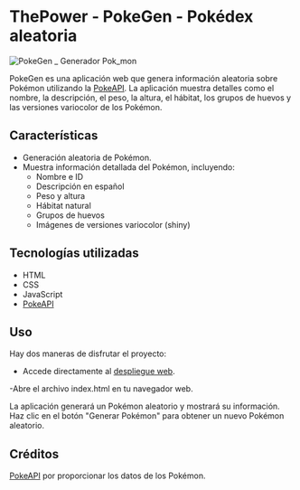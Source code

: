 # ThePower - PokeGen - Pokédex aleatoria
![PokeGen _ Generador Pok_mon](https://github.com/user-attachments/assets/711c8718-8d4e-484f-a22d-2fd391fbf48c)

PokeGen es una aplicación web que genera información aleatoria sobre Pokémon utilizando la [PokeAPI](https://pokeapi.co/). La aplicación muestra detalles como el nombre, la descripción, el peso, la altura, el hábitat, los grupos de huevos y las versiones variocolor de los Pokémon.

## Características

- Generación aleatoria de Pokémon.
- Muestra información detallada del Pokémon, incluyendo:
  - Nombre e ID
  - Descripción en español
  - Peso y altura
  - Hábitat natural
  - Grupos de huevos
  - Imágenes de versiones variocolor (shiny)

## Tecnologías utilizadas

- HTML
- CSS
- JavaScript
- [PokeAPI](https://pokeapi.co/)

## Uso
Hay dos maneras de disfrutar el proyecto:

- Accede directamente al [despliegue web](pokegen-async.vercel.app).

-Abre el archivo index.html en tu navegador web.

La aplicación generará un Pokémon aleatorio y mostrará su información.
Haz clic en el botón "Generar Pokémon" para obtener un nuevo Pokémon aleatorio.

## Créditos

[PokeAPI](https://pokeapi.co/) por proporcionar los datos de los Pokémon.

